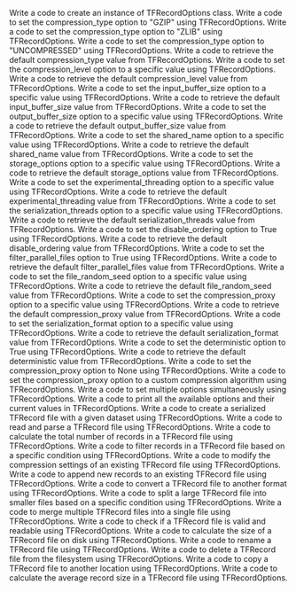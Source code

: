 Write a code to create an instance of TFRecordOptions class.
Write a code to set the compression_type option to "GZIP" using TFRecordOptions.
Write a code to set the compression_type option to "ZLIB" using TFRecordOptions.
Write a code to set the compression_type option to "UNCOMPRESSED" using TFRecordOptions.
Write a code to retrieve the default compression_type value from TFRecordOptions.
Write a code to set the compression_level option to a specific value using TFRecordOptions.
Write a code to retrieve the default compression_level value from TFRecordOptions.
Write a code to set the input_buffer_size option to a specific value using TFRecordOptions.
Write a code to retrieve the default input_buffer_size value from TFRecordOptions.
Write a code to set the output_buffer_size option to a specific value using TFRecordOptions.
Write a code to retrieve the default output_buffer_size value from TFRecordOptions.
Write a code to set the shared_name option to a specific value using TFRecordOptions.
Write a code to retrieve the default shared_name value from TFRecordOptions.
Write a code to set the storage_options option to a specific value using TFRecordOptions.
Write a code to retrieve the default storage_options value from TFRecordOptions.
Write a code to set the experimental_threading option to a specific value using TFRecordOptions.
Write a code to retrieve the default experimental_threading value from TFRecordOptions.
Write a code to set the serialization_threads option to a specific value using TFRecordOptions.
Write a code to retrieve the default serialization_threads value from TFRecordOptions.
Write a code to set the disable_ordering option to True using TFRecordOptions.
Write a code to retrieve the default disable_ordering value from TFRecordOptions.
Write a code to set the filter_parallel_files option to True using TFRecordOptions.
Write a code to retrieve the default filter_parallel_files value from TFRecordOptions.
Write a code to set the file_random_seed option to a specific value using TFRecordOptions.
Write a code to retrieve the default file_random_seed value from TFRecordOptions.
Write a code to set the compression_proxy option to a specific value using TFRecordOptions.
Write a code to retrieve the default compression_proxy value from TFRecordOptions.
Write a code to set the serialization_format option to a specific value using TFRecordOptions.
Write a code to retrieve the default serialization_format value from TFRecordOptions.
Write a code to set the deterministic option to True using TFRecordOptions.
Write a code to retrieve the default deterministic value from TFRecordOptions.
Write a code to set the compression_proxy option to None using TFRecordOptions.
Write a code to set the compression_proxy option to a custom compression algorithm using TFRecordOptions.
Write a code to set multiple options simultaneously using TFRecordOptions.
Write a code to print all the available options and their current values in TFRecordOptions.
Write a code to create a serialized TFRecord file with a given dataset using TFRecordOptions.
Write a code to read and parse a TFRecord file using TFRecordOptions.
Write a code to calculate the total number of records in a TFRecord file using TFRecordOptions.
Write a code to filter records in a TFRecord file based on a specific condition using TFRecordOptions.
Write a code to modify the compression settings of an existing TFRecord file using TFRecordOptions.
Write a code to append new records to an existing TFRecord file using TFRecordOptions.
Write a code to convert a TFRecord file to another format using TFRecordOptions.
Write a code to split a large TFRecord file into smaller files based on a specific condition using TFRecordOptions.
Write a code to merge multiple TFRecord files into a single file using TFRecordOptions.
Write a code to check if a TFRecord file is valid and readable using TFRecordOptions.
Write a code to calculate the size of a TFRecord file on disk using TFRecordOptions.
Write a code to rename a TFRecord file using TFRecordOptions.
Write a code to delete a TFRecord file from the filesystem using TFRecordOptions.
Write a code to copy a TFRecord file to another location using TFRecordOptions.
Write a code to calculate the average record size in a TFRecord file using TFRecordOptions.